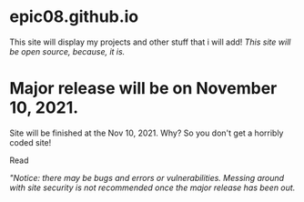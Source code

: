 # epic08.github.io
This site will display my projects and other stuff that i will add!
*This site will be open source, because, it is.*

# Major release will be on November 10, 2021.
Site will be finished at the Nov 10, 2021. Why? So you don't get a horribly coded site!

Read 

*"Notice: there may be bugs and errors or vulnerabilities. Messing around with site security is not recommended once the major release has been out.*
